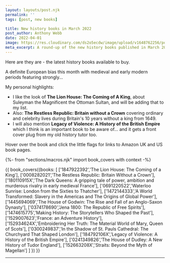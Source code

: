 ```yaml
---
layout: layouts/post.njk
permalink: ''
tags: [post, new books]

title: New history books in March 2022 
post_author: Anthony Webb
date: 2022-04-01
image: https://res.cloudinary.com/ds2o5ecdw/image/upload/v1648762256/posts/March2022newbooks.jpg
meta_excerpt: A round-up of the new history books published in March 2022 in the UK
---
```

Here are they are - the latest history books available to buy.

A definite European bias this month with medieval and early modern periods featuring strongly...

My personal highlights:

- I like the look of __The Lion House: The Coming of A King__, about Suleyman the Magnificent the Ottoman Sultan, and will be adding that to my list.
- Also: __The Restless Republic: Britain without a Crown__ covering ordinary and celebrity lives during Britain's 10 years without a king from 1649.
- I will also mention __Legacy of Violence: A History of the British Empire__ which I think is an important book to be aware of... and it gets a front cover plug from my old history tutor too.

Hover over the book and click the little flags for links to Amazon UK and US book pages.

{%- from "sections/macros.njk" import book_covers with context -%}

{{ book_covers({books: [
['1847922392','The Lion House: The Coming of a King'],
['0008282021','The Restless Republic: Britain Without a Crown'],
['180110915X','The Dark Queens: A gripping tale of power, ambition and murderous rivalry in early medieval France'],
['0691220522','Waterloo Sunrise: London from the Sixties to Thatcher'],
['1472144333','A World Transformed: Slavery in the Americas and The Origins of Global Power'],
['1445694069','The House of Godwin: The Rise and Fall of an Anglo-Saxon Dynasty'],
['0374178690','Jena 1800: The Republic of Free Spirits'],
['1474615775','Making History: The Storytellers Who Shaped the Past'],
['1529007623','France: an Adventure History'],
['152934624X','Embroidering Her Truth: The Material World of Mary, Queen of Scots'],
['0300249837','In the Shadow of St. Pauls Cathedral: The Churchyard That Shaped London'],
['184792106X','Legacy of Violence: A History of the British Empire'],
['0241349826','The House of Dudley: A New History of Tudor England'],
['152663208X','Straits: Beyond the Myth of Magellan']
]
}) }}

<hr>
